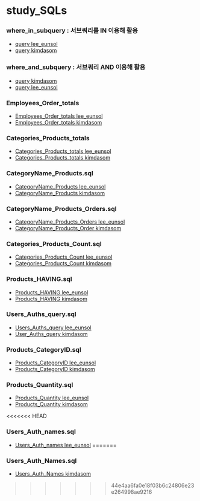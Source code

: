 # study_SQLs
### where_in_subquery : 서브쿼리를 IN 이용해 활용

- [query lee_eunsol](./Lee_Eunsol/w3schools/where_in_subquery.sql)
- [query kimdasom ](./dasomkim/w3schools/where_in_subquery.sql)

### where_and_subquery : 서브쿼리 AND 이용해 활용
- [query kimdasom ](./dasomkim/w3schools/where_and_subquery.sql)
- [query lee_eunsol](./Lee_Eunsol/w3schools/where_and_subquery.sql)

### Employees_Order_totals
- [Employees_Order_totals lee_eunsol](./Lee_Eunsol/w3schools/Employees_Order_totals.sql)
- [Employees_Order_totals kimdasom](./dasomkim/w3schools/Employees_Order_total.sql)

### Categories_Products_totals
- [Categories_Products_totals lee_eunsol](./Lee_Eunsol/w3schools/Categories_Products_totals.sql)
- [Categories_Products_totals kimdasom](./dasomkim/w3schools/Categories_Products_totals.sql)

### CategoryName_Products.sql
- [CategoryName_Products lee_eunsol](./Lee_Eunsol/w3schools/CategoryName_Products.sql)
- [CategoryName_Products kimdasom](./dasomkim/w3schools/CategoryName_Products.sql)

### CategoryName_Products_Orders.sql
- [CategoryName_Products_Orders lee_eunsol](./Lee_Eunsol/w3schools/CategoryName_Products_Order.sql)
- [CategoryName_Products_Order kimdasom](./dasomkim/w3schools/CategoryName_Products_Order.sql)

### Categories_Products_Count.sql
- [Categories_Products_Count lee_eunsol](/Lee_Eunsol/w3schools/Categories_Products_Counts.sql)
- [Categories_Products_Count kimdasom](./dasomkim/w3schools/Categories_Products_Count.sql)


### Products_HAVING.sql
- [Products_HAVING lee_eunsol](/Lee_Eunsol/w3schools/Products_HAVING.sql)
- [Products_HAVING kimdasom](./dasomkim/w3schools/Products_HAVING.sql)

### Users_Auths_query.sql
- [Users_Auths_query lee_eunsol](/Lee_Eunsol/w3schools/Users_Auths_query.sql)
- [User_Auths_query kimdasom](./dasomkim/w3schools/User_Auths_query.sql)

### Products_CategoryID.sql
- [Products_CategoryID lee_eunsol](/Lee_Eunsol/w3schools/Products_CategoryID.sql)
- [Products_CategoryID kimdasom](./dasomkim/w3schools/Products_CategoryID.sql)

### Products_Quantity.sql
- [Products_Quantity lee_eunsol](/Lee_Eunsol/w3schools/Products_Quantity.sql)
- [Products_Quantity kimdasom](./dasomkim/w3schools/Products_Quantity.sql)

<<<<<<< HEAD
### Users_Auth_names.sql
- [Users_Auth_names lee_eunsol](/Lee_Eunsol/w3schools/Users_Auth_names.sql)
=======
### Users_Auth_Names.sql
- [Users_Auth_Names kimdasom](./dasomkim/w3schools/Users_Auth_names.sql)
>>>>>>> 44e4aa6fa0e18f03b6c24806e23e264998ae9216

